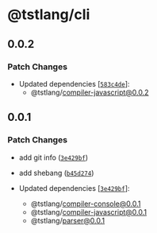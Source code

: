 # @tstlang/cli

## 0.0.2

### Patch Changes

-   Updated dependencies [[`583c4de`](https://github.com/ghostdevv/tst/commit/583c4de2d468c929d5d7d9dafa8eef2064568d0e)]:
    -   @tstlang/compiler-javascript@0.0.2

## 0.0.1

### Patch Changes

-   add git info ([`3e429bf`](https://github.com/ghostdevv/tst/commit/3e429bf60a5688cf05579e0defea38cdde22cfd2))

*   add shebang ([`b45d274`](https://github.com/ghostdevv/tst/commit/b45d274bb3cd00685ea67cb754ab2e95fd1481f5))

*   Updated dependencies [[`3e429bf`](https://github.com/ghostdevv/tst/commit/3e429bf60a5688cf05579e0defea38cdde22cfd2)]:
    -   @tstlang/compiler-console@0.0.1
    -   @tstlang/compiler-javascript@0.0.1
    -   @tstlang/parser@0.0.1
